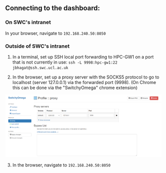 
## Connecting to the dashboard:

### On SWC's intranet

In your browser, navigate to `192.168.240.50:8050`

### Outside of SWC's intranet

1) In a terminal, set up SSH local port forwarding to HPC-GW1 on a port that is not currently in use:
    `ssh -L 9998:hpc-gw1:22 jbhagat@ssh.swc.ucl.ac.uk`

2) In the browser, set up a proxy server with the SOCKS5 protocol to go to localhost (server 127.0.0.1) via the forwarded port (9998). (On Chrome this can be done via the "SwitchyOmega" chrome extension)

![SwitchOmega screengrab](switchyomega_chrome_extension.png)

3) In the browser, navigate to `192.168.240.50:8050`